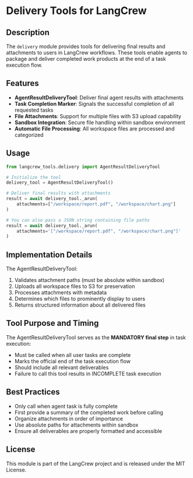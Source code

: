 # Delivery Tools for LangCrew

## Description

The `delivery` module provides tools for delivering final results and attachments to users in LangCrew workflows. These tools enable agents to package and deliver completed work products at the end of a task execution flow.

## Features

- **AgentResultDeliveryTool**: Deliver final agent results with attachments
- **Task Completion Marker**: Signals the successful completion of all requested tasks
- **File Attachments**: Support for multiple files with S3 upload capability
- **Sandbox Integration**: Secure file handling within sandbox environment
- **Automatic File Processing**: All workspace files are processed and categorized

## Usage

```python
from langcrew_tools.delivery import AgentResultDeliveryTool

# Initialize the tool
delivery_tool = AgentResultDeliveryTool()

# Deliver final results with attachments
result = await delivery_tool._arun(
    attachments=["/workspace/report.pdf", "/workspace/chart.png"]
)

# You can also pass a JSON string containing file paths
result = await delivery_tool._arun(
    attachments='["/workspace/report.pdf", "/workspace/chart.png"]'
)
```

## Implementation Details

The AgentResultDeliveryTool:
1. Validates attachment paths (must be absolute within sandbox)
2. Uploads all workspace files to S3 for preservation
3. Processes attachments with metadata
4. Determines which files to prominently display to users
5. Returns structured information about all delivered files

## Tool Purpose and Timing

The AgentResultDeliveryTool serves as the **MANDATORY final step** in task execution:

- Must be called when all user tasks are complete
- Marks the official end of the task execution flow
- Should include all relevant deliverables
- Failure to call this tool results in INCOMPLETE task execution

## Best Practices

- Only call when agent task is fully complete
- First provide a summary of the completed work before calling
- Organize attachments in order of importance
- Use absolute paths for attachments within sandbox
- Ensure all deliverables are properly formatted and accessible

## License

This module is part of the LangCrew project and is released under the MIT License.